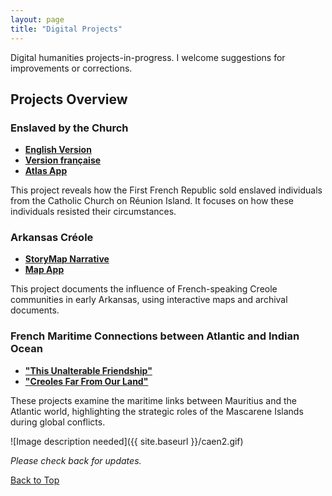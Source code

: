```yaml
---
layout: page
title: "Digital Projects"
---
```


Digital humanities projects-in-progress. I welcome suggestions for improvements or corrections.

## Projects Overview

### Enslaved by the Church
- **[English Version](https://storymaps.arcgis.com/stories/68ea1822adba48acadb2848f40b29048)**
- **[Version française](https://storymaps.arcgis.com/stories/08351cc5814c4d6e9d1672145575b422)**
- **[Atlas App](https://gisanddata.maps.arcgis.com/home/item.html?id=7c1ad0aa41d941c88cdb8ec027f40c50)**

This project reveals how the First French Republic sold enslaved individuals from the Catholic Church on Réunion Island. It focuses on how these individuals resisted their circumstances.

### Arkansas Créole
- **[StoryMap Narrative](https://gisanddata.maps.arcgis.com/home/item.html?id=f7eb9937a53846c4ab0f1f1812d24a7c)**
- **[Map App](https://gisanddata.maps.arcgis.com/home/item.html?id=7e0613a6a0074e8b9218f3595ea8f106)**

This project documents the influence of French-speaking Creole communities in early Arkansas, using interactive maps and archival documents.

### French Maritime Connections between Atlantic and Indian Ocean
- **["This Unalterable Friendship"](https://gisanddata.maps.arcgis.com/home/item.html?id=f7eb9937a53846c4ab0f1f1812d24a7c)**
- **["Creoles Far From Our Land"](https://gisanddata.maps.arcgis.com/home/item.html?id=a4727bb429634c28a27c7b217e345419)**

These projects examine the maritime links between Mauritius and the Atlantic world, highlighting the strategic roles of the Mascarene Islands during global conflicts.

![Image description needed]({{ site.baseurl }}/caen2.gif)

*Please check back for updates.*

[Back to Top](#)
